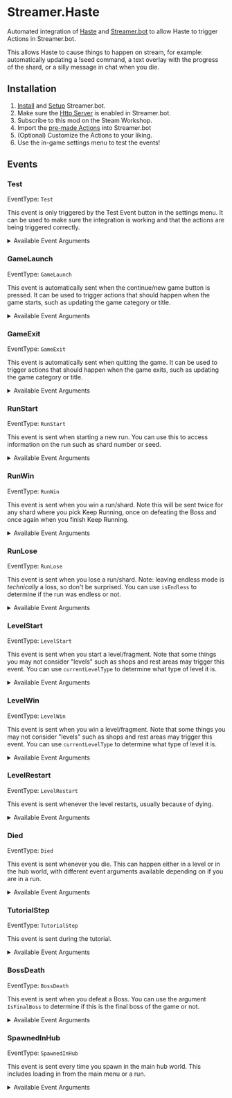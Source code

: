 # Streamer.Haste

Automated integration of [Haste](https://store.steampowered.com/app/1796470/HASTE_Broken_Worlds/) and [Streamer.bot](https://streamer.bot/) to allow Haste to trigger Actions in Streamer.bot.

This allows Haste to cause things to happen on stream, for example: automatically updating a !seed command, a text overlay with the progress of the shard, or a silly message in chat when you die.

## Installation

1) [Install](https://docs.streamer.bot/get-started/installation) and [Setup](https://docs.streamer.bot/get-started/setup) Streamer.bot.
2) Make sure the [Http Server](https://docs.streamer.bot/api/servers/http) is enabled in Streamer.bot.
2) Subscribe to this mod on the Steam Workshop.
3) Import the [pre-made Actions](Streamer.Haste.streamerbot) into Streamer.bot
4) (Optional) Customize the Actions to your liking.
5) Use the in-game settings menu to test the events!

## Events

### Test

EventType: `Test`

This event is only triggered by the Test Event button in the settings menu. It can be used to make sure the integration is working and that the actions are being triggered correctly.

<details>
<summary>Available Event Arguments</summary>

| Name | Example | Description |
|------|-------------| ------------------|
| eventType | `Test` | The type of event. This will always be `Test` for this event. |

</details>

### GameLaunch

EventType: `GameLaunch`

This event is automatically sent when the continue/new game button is pressed. It can be used to trigger actions that should happen when the game starts, such as updating the game category or title.

<details>
<summary>Available Event Arguments</summary>

| Name | Example | Description |
|------|-------------| ------------------|
| eventType | `GameLaunch` | The type of event. This will always be `GameLaunch` for this event. |

</details>

### GameExit

EventType: `GameExit`

This event is automatically sent when quitting the game. It can be used to trigger actions that should happen when the game exits, such as updating the game category or title.

<details>
<summary>Available Event Arguments</summary>

| Name | Example | Description |
|------|-------------| ------------------|
| eventType | `GameExit` | The type of event. This will always be `GameExit` for this event. |

</details>

### RunStart

EventType: `RunStart`

This event is sent when starting a new run. You can use this to access information on the run such as shard number or seed.

<details>
<summary>Available Event Arguments</summary>

| Name | Example | Description |
|------|-------------| ------------------|
| eventType | `RunStart` | The type of event. This will always be `RunStart` for this event. |
| inRun | `True` | Whether the player is in a run or not. |
| isEndless | `False` | Whether the run is configured to be endless. |
| isKeepRunning | `False` | Whether the run is currently in the Keep Running state post-boss. |
| shardId | `0` | The ID of the shard. Add one to get the shard number for shards 1-10. Endless Shard has a shardId of `100` |
| seed | `1744746608` | The seed of the run. |
| queuedNodeCount | `0` | The number of queued nodes in the current path. |
| runTitle | `Forest 1` | The title of the run. |
| lives | `3` | The number of lives remaining. |
| maxLives | `3` | The maximum number of lives. |
| currentLevel | `0` | The current level of the run. |
| currentLevelType | `Default` | The type of the current level. Values are `Default`, `Shop`, `Challenge`, `Encounter`, `Boss`, and `RestStop` |
| currentHealth | `100` | The current health of the player. |
| maxHealth | `100` | The maximum health of the player. |
| currentEnergy | `0.126` | The current energy of the player. Note as of the first release of this mod it's best used for percentage of energy available. |
| maxEnergy | `1` | The maximum energy of the player. Note as of the first release of this mod it's best used for percentage of energy available. |

</details>

### RunWin

EventType: `RunWin`

This event is sent when you win a run/shard. Note this will be sent twice for any shard where you pick Keep Running, once on defeating the Boss and once again when you finish Keep Running.

<details>
<summary>Available Event Arguments</summary>

| Name | Example | Description |
|------|-------------| ------------------|
| eventType | `RunWin` | The type of event. This will always be `RunWin` for this event. |
| inRun | `True` | Whether the player is in a run or not. |
| isEndless | `False` | Whether the run is configured to be endless. |
| isKeepRunning | `False` | Whether the run is currently in the Keep Running state post-boss. |
| shardId | `0` | The ID of the shard. Add one to get the shard number for shards 1-10. Endless Shard has a shardId of `100` |
| seed | `1744746608` | The seed of the run. |
| queuedNodeCount | `0` | The number of queued nodes in the current path. |
| runTitle | `Forest 1` | The title of the run. |
| lives | `3` | The number of lives remaining. |
| maxLives | `3` | The maximum number of lives. |
| currentLevel | `0` | The current level of the run. |
| currentLevelType | `Boss` | The type of the current level. Values are `Default`, `Shop`, `Challenge`, `Encounter`, `Boss`, and `RestStop` |
| currentHealth | `100` | The current health of the player. |
| maxHealth | `100` | The maximum health of the player. |
| currentEnergy | `0.126` | The current energy of the player. Note as of the first release of this mod it's best used for percentage of energy available. |
| maxEnergy | `1` | The maximum energy of the player. Note as of the first release of this mod it's best used for percentage of energy available. |

</details>

### RunLose

EventType: `RunLose`

This event is sent when you lose a run/shard. Note: leaving endless mode is *technically* a loss, so don't be surprised. You can use `isEndless` to determine if the run was endless or not.

<details>
<summary>Available Event Arguments</summary>

| Name | Example | Description |
|------|-------------| ------------------|
| eventType | `RunLose` | The type of event. This will always be `RunLose` for this event. |
| inRun | `True` | Whether the player is in a run or not. |
| isEndless | `False` | Whether the run is configured to be endless. |
| isKeepRunning | `False` | Whether the run is currently in the Keep Running state post-boss. |
| shardId | `0` | The ID of the shard. Add one to get the shard number for shards 1-10. Endless Shard has a shardId of `100` |
| seed | `1744746608` | The seed of the run. |
| queuedNodeCount | `0` | The number of queued nodes in the current path. |
| runTitle | `Forest 1` | The title of the run. |
| lives | `3` | The number of lives remaining. |
| maxLives | `3` | The maximum number of lives. |
| currentLevel | `0` | The current level of the run. |
| currentLevelType | `Default` | The type of the current level. Values are `Default`, `Shop`, `Challenge`, `Encounter`, `Boss`, and `RestStop` |
| currentHealth | `100` | The current health of the player. |
| maxHealth | `100` | The maximum health of the player. |
| currentEnergy | `0.126` | The current energy of the player. Note as of the first release of this mod it's best used for percentage of energy available. |
| maxEnergy | `1` | The maximum energy of the player. Note as of the first release of this mod it's best used for percentage of energy available. |

</details>

### LevelStart

EventType: `LevelStart`

This event is sent when you start a level/fragment. Note that some things you may not consider "levels" such as shops and rest areas may trigger this event. You can use `currentLevelType` to determine what type of level it is.

<details>
<summary>Available Event Arguments</summary>

| Name | Example | Description |
|------|-------------| ------------------|
| eventType | `LevelStart` | The type of event. This will always be `LevelStart` for this event. |
| inRun | `True` | Whether the player is in a run or not. |
| isEndless | `False` | Whether the run is configured to be endless. |
| isKeepRunning | `False` | Whether the run is currently in the Keep Running state post-boss. |
| shardId | `0` | The ID of the shard. Add one to get the shard number for shards 1-10. Endless Shard has a shardId of `100` |
| seed | `1744746608` | The seed of the run. |
| queuedNodeCount | `0` | The number of queued nodes in the current path. |
| runTitle | `Forest 1` | The title of the run. |
| lives | `3` | The number of lives remaining. |
| maxLives | `3` | The maximum number of lives. |
| currentLevel | `0` | The current level of the run. |
| currentLevelType | `Default` | The type of the current level. Values are `Default`, `Shop`, `Challenge`, `Encounter`, `Boss`, and `RestStop` |
| currentHealth | `100` | The current health of the player. |
| maxHealth | `100` | The maximum health of the player. |
| currentEnergy | `0.126` | The current energy of the player. Note as of the first release of this mod it's best used for percentage of energy available. |
| maxEnergy | `1` | The maximum energy of the player. Note as of the first release of this mod it's best used for percentage of energy available. |

</details>

### LevelWin

EventType: `LevelWin`

This event is sent when you win a level/fragment. Note that some things you may not consider "levels" such as shops and rest areas may trigger this event. You can use `currentLevelType` to determine what type of level it is.

<details>
<summary>Available Event Arguments</summary>

| Name | Example | Description |
|------|-------------| ------------------|
| eventType | `LevelWin` | The type of event. This will always be `LevelWin` for this event. |
| inRun | `True` | Whether the player is in a run or not. |
| isEndless | `False` | Whether the run is configured to be endless. |
| isKeepRunning | `False` | Whether the run is currently in the Keep Running state post-boss. |
| shardId | `0` | The ID of the shard. Add one to get the shard number for shards 1-10. Endless Shard has a shardId of `100` |
| seed | `1744746608` | The seed of the run. |
| queuedNodeCount | `0` | The number of queued nodes in the current path. |
| runTitle | `Forest 1` | The title of the run. |
| lives | `3` | The number of lives remaining. |
| maxLives | `3` | The maximum number of lives. |
| currentLevel | `0` | The current level of the run. |
| currentLevelType | `Default` | The type of the current level. Values are `Default`, `Shop`, `Challenge`, `Encounter`, `Boss`, and `RestStop` |
| currentHealth | `100` | The current health of the player. |
| maxHealth | `100` | The maximum health of the player. |
| currentEnergy | `0.126` | The current energy of the player. Note as of the first release of this mod it's best used for percentage of energy available. |
| maxEnergy | `1` | The maximum energy of the player. Note as of the first release of this mod it's best used for percentage of energy available. |

</details>

### LevelRestart

EventType: `LevelRestart`

This event is sent whenever the level restarts, usually because of dying.

<details>
<summary>Available Event Arguments</summary>

| Name | Example | Description |
|------|-------------| ------------------|
| eventType | `LevelRestart` | The type of event. This will always be `LevelRestart` for this event. |
| inRun | `True` | Whether the player is in a run or not. |
| isEndless | `False` | Whether the run is configured to be endless. |
| isKeepRunning | `False` | Whether the run is currently in the Keep Running state post-boss. |
| shardId | `0` | The ID of the shard. Add one to get the shard number for shards 1-10. Endless Shard has a shardId of `100` |
| seed | `1744746608` | The seed of the run. |
| queuedNodeCount | `0` | The number of queued nodes in the current path. |
| runTitle | `Forest 1` | The title of the run. |
| lives | `3` | The number of lives remaining. |
| maxLives | `3` | The maximum number of lives. |
| currentLevel | `0` | The current level of the run. |
| currentLevelType | `Default` | The type of the current level. Values are `Default`, `Shop`, `Challenge`, `Encounter`, `Boss`, and `RestStop` |
| currentHealth | `100` | The current health of the player. |
| maxHealth | `100` | The maximum health of the player. |
| currentEnergy | `0.126` | The current energy of the player. Note as of the first release of this mod it's best used for percentage of energy available. |
| maxEnergy | `1` | The maximum energy of the player. Note as of the first release of this mod it's best used for percentage of energy available. |

</details>

### Died

EventType: `Died`

This event is sent whenever you die. This can happen either in a level or in the hub world, with different event arguments available depending on if you are in a run.

<details>
<summary>Available Event Arguments</summary>

**When in a run**
| Name | Example | Description |
|------|-------------| ------------------|
| eventType | `Died` | The type of event. This will always be `Died` for this event. |
| inRun | `True` | Whether the player is in a run or not. |
| isEndless | `False` | Whether the run is configured to be endless. |
| isKeepRunning | `False` | Whether the run is currently in the Keep Running state post-boss. |
| shardId | `0` | The ID of the shard. Add one to get the shard number for shards 1-10. Endless Shard has a shardId of `100` |
| seed | `1744746608` | The seed of the run. |
| queuedNodeCount | `0` | The number of queued nodes in the current path. |
| runTitle | `Forest 1` | The title of the run. |
| lives | `3` | The number of lives remaining. |
| maxLives | `3` | The maximum number of lives. |
| currentLevel | `0` | The current level of the run. |
| currentLevelType | `Default` | The type of the current level. Values are `Default`, `Shop`, `Challenge`, `Encounter`, `Boss`, and `RestStop` |
| currentHealth | `100` | The current health of the player. |
| maxHealth | `100` | The maximum health of the player. |
| currentEnergy | `0.126` | The current energy of the player. Note as of the first release of this mod it's best used for percentage of energy available. |
| maxEnergy | `1` | The maximum energy of the player. Note as of the first release of this mod it's best used for percentage of energy available. |

**When _not_ in a run**
| Name | Example | Description |
|------|-------------| ------------------|
| eventType | `Died` | The type of event. This will always be `Died` for this event. |
| inRun | `False` | Whether the player is in a run or not. |
| maxLives | `3` | The maximum number of lives. |
| maxHealth | `100` | The maximum health of the player. |
| maxEnergy | `1` | The maximum energy of the player. Note as of the first release of this mod it's best used for percentage of energy available. |

</details>

### TutorialStep

EventType: `TutorialStep`

This event is sent during the tutorial.

<details>
<summary>Available Event Arguments</summary>

| Name | Example | Description |
|------|-------------| ------------------|
| eventType | `TutorialStep` | The type of event. This will always be `TutorialStep` for this event. |
| step | `0` | The current step of the tutorial. |

</details>

### BossDeath

EventType: `BossDeath`

This event is sent when you defeat a Boss. You can use the argument `IsFinalBoss` to determine if this is the final boss of the game or not.

<details>
<summary>Available Event Arguments</summary>

| Name | Example | Description |
|------|-------------| ------------------|
| eventType | `BossDeath` | The type of event. This will always be `BossDeath` for this event. |
| inRun | `True` | Whether the player is in a run or not. |
| isEndless | `False` | Whether the run is configured to be endless. |
| isKeepRunning | `False` | Whether the run is currently in the Keep Running state post-boss. |
| shardId | `0` | The ID of the shard. Add one to get the shard number for shards 1-10. Endless Shard has a shardId of `100` |
| seed | `1744746608` | The seed of the run. |
| queuedNodeCount | `0` | The number of queued nodes in the current path. |
| runTitle | `Forest 1` | The title of the run. |
| lives | `3` | The number of lives remaining. |
| maxLives | `3` | The maximum number of lives. |
| currentLevel | `0` | The current level of the run. |
| currentLevelType | `Default` | The type of the current level. Values are `Default`, `Shop`, `Challenge`, `Encounter`, `Boss`, and `RestStop` |
| currentHealth | `100` | The current health of the player. |
| maxHealth | `100` | The maximum health of the player. |
| currentEnergy | `0.126` | The current energy of the player. Note as of the first release of this mod it's best used for percentage of energy available. |
| maxEnergy | `1` | The maximum energy of the player. Note as of the first release of this mod it's best used for percentage of energy available. |
| IsFinalBoss | `False` | Whether the boss is the final boss of the game or not. |

</details>

### SpawnedInHub

EventType: `SpawnedInHub`

This event is sent every time you spawn in the main hub world. This includes loading in from the main menu or a run.

<details>
<summary>Available Event Arguments</summary>

| Name | Example | Description |
|------|-------------| ------------------|
| eventType | `SpawnedInHub` | The type of event. This will always be `SpawnedInHub` for this event. |

</details>